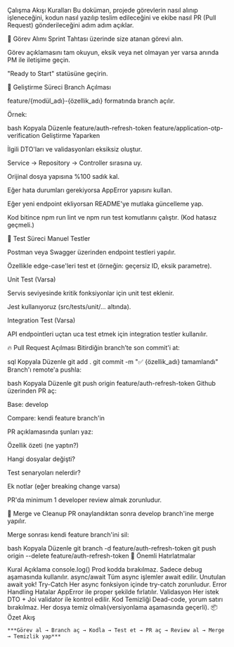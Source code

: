 Çalışma Akışı Kuralları
Bu doküman, projede görevlerin nasıl alınıp işleneceğini, kodun nasıl yazılıp teslim edileceğini ve ekibe nasıl PR (Pull Request) gönderileceğini adım adım açıklar.

🚀 Görev Alımı
Sprint Tahtası üzerinde size atanan görevi alın.

Görev açıklamasını tam okuyun, eksik veya net olmayan yer varsa anında PM ile iletişime geçin.

"Ready to Start" statüsüne geçirin.

🔨 Geliştirme Süreci
Branch Açılması

feature/{modül_adı}-{özellik_adı} formatında branch açılır.

Örnek:

bash
Kopyala
Düzenle
feature/auth-refresh-token
feature/application-otp-verification
Geliştirme Yaparken

İlgili DTO'ları ve validasyonları eksiksiz oluştur.

Service → Repository → Controller sırasına uy.

Orijinal dosya yapısına %100 sadık kal.

Eğer hata durumları gerekiyorsa AppError yapısını kullan.

Eğer yeni endpoint ekliyorsan README'ye mutlaka güncelleme yap.

Kod bitince npm run lint ve npm run test komutlarını çalıştır. (Kod hatasız geçmeli.)

🧪 Test Süreci
Manuel Testler

Postman veya Swagger üzerinden endpoint testleri yapılır.

Özellikle edge-case'leri test et (örneğin: geçersiz ID, eksik parametre).

Unit Test (Varsa)

Servis seviyesinde kritik fonksiyonlar için unit test eklenir.

Jest kullanıyoruz (src/tests/unit/... altında).

Integration Test (Varsa)

API endpointleri uçtan uca test etmek için integration testler kullanılır.

🔥 Pull Request Açılması
Bitirdiğin branch’te son commit'i at:

sql
Kopyala
Düzenle
git add .
git commit -m "✅ {özellik_adı} tamamlandı"
Branch'ı remote'a pushla:

bash
Kopyala
Düzenle
git push origin feature/auth-refresh-token
Github üzerinden PR aç:

Base: develop

Compare: kendi feature branch'in

PR açıklamasında şunları yaz:

Özellik özeti (ne yaptın?)

Hangi dosyalar değişti?

Test senaryoları nelerdir?

Ek notlar (eğer breaking change varsa)

PR'da minimum 1 developer review almak zorunludur.

🧹 Merge ve Cleanup
PR onaylandıktan sonra develop branch'ine merge yapılır.

Merge sonrası kendi feature branch'ini sil:

bash
Kopyala
Düzenle
git branch -d feature/auth-refresh-token
git push origin --delete feature/auth-refresh-token
🚨 Önemli Hatırlatmalar

Kural Açıklama
console.log() Prod kodda bırakılmaz. Sadece debug aşamasında kullanılır.
async/await Tüm async işlemler await edilir. Unutulan await yok!
Try-Catch Her async fonksiyon içinde try-catch zorunludur.
Error Handling Hatalar AppError ile proper şekilde fırlatılır.
Validasyon Her istek DTO + Joi validator ile kontrol edilir.
Kod Temizliği Dead-code, yorum satırı bırakılmaz. Her dosya temiz olmalı(versiyonlama aşamasında geçerli).
📦 Özet Akış

`***Görev al → Branch aç → Kodla → Test et → PR aç → Review al → Merge → Temizlik yap***`
